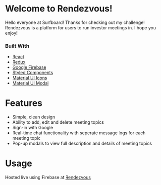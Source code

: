 # Welcome to Rendezvous!

Hello everyone at Surfboard! Thanks for checking out my challenge! Rendezvous is a platform for users to run investor meetings in. I hope you enjoy!

### Built With

* [React](https://reactjs.org/docs/getting-started.html)
* [Redux](https://redux.js.org/)
* [Google Firebase](https://firebase.google.com/)
* [Styled Components](https://styled-components.com/)
* [Material UI Icons](https://mui.com/components/material-icons/)
* [Material UI Modal](https://mui.com/components/modal/)

# Features
* Simple, clean design
* Ability to add, edit and delete meeting topics
* Sign-in with Google
* Real-time chat functionality with seperate message logs for each meeting topic
* Pop-up modals to view full description and details of meeting topics

# Usage
Hosted live using Firebase at [Rendezvous]()
